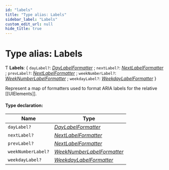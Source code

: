 ```yaml
---
id: "labels"
title: "Type alias: Labels"
sidebar_label: "Labels"
custom_edit_url: null
hide_title: true
---
```


# Type alias: Labels

Ƭ **Labels**: { `dayLabel?`: [*DayLabelFormatter*](daylabelformatter.md) ; `nextLabel?`: [*NextLabelFormatter*](nextlabelformatter.md) ; `prevLabel?`: [*NextLabelFormatter*](nextlabelformatter.md) ; `weekNumberLabel?`: [*WeekNumberLabelFormatter*](weeknumberlabelformatter.md) ; `weekdayLabel?`: [*WeekdayLabelFormatter*](weekdaylabelformatter.md)  }

Represent a map of formatters used to format ARIA labels for the relative
[[UIElements]].

#### Type declaration:

Name | Type |
------ | ------ |
`dayLabel?` | [*DayLabelFormatter*](daylabelformatter.md) |
`nextLabel?` | [*NextLabelFormatter*](nextlabelformatter.md) |
`prevLabel?` | [*NextLabelFormatter*](nextlabelformatter.md) |
`weekNumberLabel?` | [*WeekNumberLabelFormatter*](weeknumberlabelformatter.md) |
`weekdayLabel?` | [*WeekdayLabelFormatter*](weekdaylabelformatter.md) |
